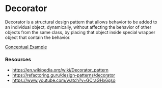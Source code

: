 # Decorator

Decorator is a structural design pattern that allows behavior to be added to an individual object, dynamically, without affecting the behavior of other objects from the same class, by placing that object inside special wrapper object that contain the behavior.

[Conceptual Example](examples/conceptual.ts)

### Resources

- https://en.wikipedia.org/wiki/Decorator_pattern
- https://refactoring.guru/design-patterns/decorator
- https://www.youtube.com/watch?v=GCraGHx6gso
